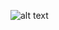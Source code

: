 ![alt text](https://github.com/Anka-Abdullah/anka-coffe-shop-backend/blob/main/src/config/img/coffeshop_db.jpg)
